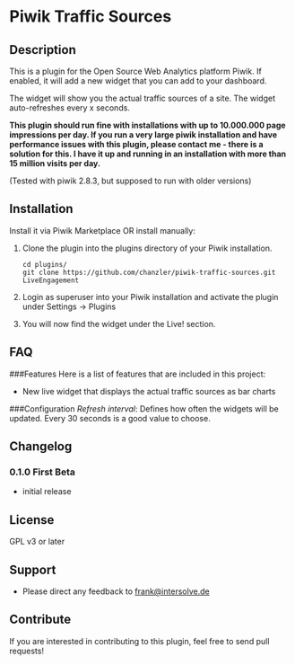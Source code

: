 # Piwik Traffic Sources

## Description

This is a plugin for the Open Source Web Analytics platform Piwik. If enabled, it will add a new widget that you can add to your dashboard.

The widget will show you the actual traffic sources of a site. The widget auto-refreshes every x seconds. 

**This plugin should run fine with installations with up to 10.000.000 page impressions per day. If you run a very large piwik installation and have performance issues with this plugin, please contact me - there is a solution for this. I have it up and running in an installation with more than 15 million visits per day.**

(Tested with piwik 2.8.3, but supposed to run with older versions)

## Installation

Install it via Piwik Marketplace OR install manually:

1. Clone the plugin into the plugins directory of your Piwik installation.

   ```
   cd plugins/
   git clone https://github.com/chanzler/piwik-traffic-sources.git LiveEngagement
   ```

2. Login as superuser into your Piwik installation and activate the plugin under Settings -> Plugins

3. You will now find the widget under the Live! section.

## FAQ

###Features
Here is a list of features that are included in this project:

* New live widget that displays the actual traffic sources as bar charts

###Configuration
*Refresh interval*: Defines how often the widgets will be updated. Every 30 seconds is a good value to choose.

## Changelog

### 0.1.0 First Beta
* initial release

## License

GPL v3 or later

## Support

* Please direct any feedback to [frank@intersolve.de](mailto:frank@intersolve.de)

## Contribute

If you are interested in contributing to this plugin, feel free to send pull requests!

